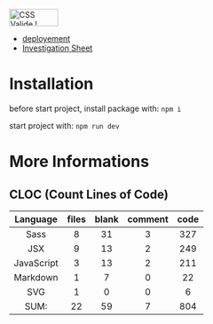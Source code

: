 <p>
  <a href="http://jigsaw.w3.org/css-validator/check/referer">
    <img style="border:0;width:88px;height:31px"
      src="http://jigsaw.w3.org/css-validator/images/vcss"
      alt="CSS Valide !" />
  </a>
</p>

- [deployement](https://cordhomme-7-04032022.vercel.app/)
- [Investigation Sheet](https://github.com/Bamiot/cordhomme_7_04032022/blob/master/Fiche%20d'inverstigation%20de%20fonctionnalit%C3%A9%20%232.pdf)

# Installation

before start project, install package with: `npm i`

start project with: `npm run dev`

# More Informations

## CLOC (Count Lines of Code)

|  Language  | files | blank | comment | code |
| :--------: | :---: | :---: | :-----: | :--: |
|    Sass    |   8   |  31   |    3    | 327  |
|    JSX     |   9   |  13   |    2    | 249  |
| JavaScript |   3   |  13   |    2    | 211  |
|  Markdown  |   1   |   7   |    0    |  22  |
|    SVG     |   1   |   0   |    0    |  6   |
|    SUM:    |  22   |  59   |    7    | 804  |
